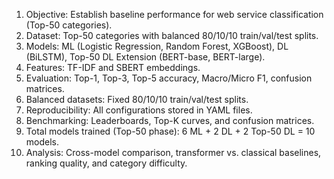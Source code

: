 

1. Objective: Establish baseline performance for web service classification (Top-50 categories).
2. Dataset: Top-50 categories with balanced 80/10/10 train/val/test splits.
3. Models: ML (Logistic Regression, Random Forest, XGBoost), DL (BiLSTM), Top-50 DL Extension (BERT-base, BERT-large).
4. Features: TF-IDF and SBERT embeddings.
5. Evaluation: Top-1, Top-3, Top-5 accuracy, Macro/Micro F1, confusion matrices.
6. Balanced datasets: Fixed 80/10/10 train/val/test splits.
7. Reproducibility: All configurations stored in YAML files.
8. Benchmarking: Leaderboards, Top-K curves, and confusion matrices.
9. Total models trained (Top-50 phase): 6 ML + 2 DL + 2 Top-50 DL = 10 models.
10. Analysis: Cross-model comparison, transformer vs. classical baselines, ranking quality, and category difficulty.

